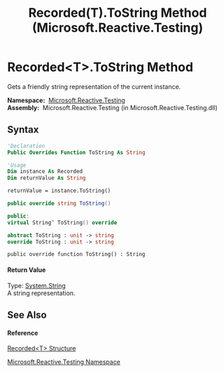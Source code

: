 ﻿---
title: Recorded(T).ToString Method  (Microsoft.Reactive.Testing)
TOCTitle: ToString Method
ms:assetid: M:Microsoft.Reactive.Testing.Recorded`1.ToString
ms:mtpsurl: https://msdn.microsoft.com/en-us/library/Hh229823(v=VS.103)
ms:contentKeyID: 36069494
ms.date: 06/28/2011
mtps_version: v=VS.103
f1_keywords:
- Microsoft.Reactive.Testing.Recorded`1.ToString
dev_langs:
- CSharp
- JScript
- VB
- FSharp
- c++
---

# Recorded\<T\>.ToString Method

Gets a friendly string representation of the current instance.

**Namespace:**  [Microsoft.Reactive.Testing](hh212009\(v=vs.103\).md)  
**Assembly:**  Microsoft.Reactive.Testing (in Microsoft.Reactive.Testing.dll)

## Syntax

``` vb
'Declaration
Public Overrides Function ToString As String
```

``` vb
'Usage
Dim instance As Recorded
Dim returnValue As String

returnValue = instance.ToString()
```

``` csharp
public override string ToString()
```

``` c++
public:
virtual String^ ToString() override
```

``` fsharp
abstract ToString : unit -> string 
override ToString : unit -> string 
```

``` jscript
public override function ToString() : String
```

#### Return Value

Type: [System.String](https://msdn.microsoft.com/en-us/library/s1wwdcbf)  
A string representation.  

## See Also

#### Reference

[Recorded\<T\> Structure](hh229664\(v=vs.103\).md)

[Microsoft.Reactive.Testing Namespace](hh212009\(v=vs.103\).md)

